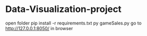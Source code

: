 # Data-Visualization-project

open folder
pip install -r requirements.txt
py gameSales.py
go to http://127.0.0.1:8050/ in browser
